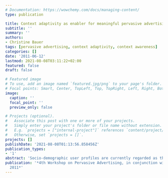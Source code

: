 ```yaml
---
# Documentation: https://wowchemy.com/docs/managing-content/
type: publication

title: Context adaptivity as enabler for meaningful pervasive advertising
subtitle: ''
summary: ''
authors:
- Christine Bauer
tags: [pervasive advertising, context adaptivity, context awareness]
categories: []
date: '2011-06-12'
lastmod: 2021-08-08T03:11:22+02:00
featured: false
draft: false

# Featured image
# To use, add an image named `featured.jpg/png` to your page's folder.
# Focal points: Smart, Center, TopLeft, Top, TopRight, Left, Right, BottomLeft, Bottom, BottomRight.
image:
  caption: ''
  focal_point: ''
  preview_only: false

# Projects (optional).
#   Associate this post with one or more of your projects.
#   Simply enter your project's folder or file name without extension.
#   E.g. `projects = ["internal-project"]` references `content/project/deep-learning/index.md`.
#   Otherwise, set `projects = []`.
projects: []
publishDate: '2021-08-08T01:13:56.858456Z'
publication_types:
- '1'
abstract: 'Socio-demographic user profiles are currently regarded as the most convenient base for successful personalized advertising. However, signs point to the dormant power of context recognition. While technologies that can sense the environment are increasingly advanced, questions such as what to sense and how to adapt to a consumer’s context are largely unanswered. Research in the field is scattered and frequently prototype-driven. What the community lacks is a thorough methodology to provide the basis for any context-adaptive system: conceptualizing context. This position paper describes our current research of conceptualizing context for pervasive advertising. It summarizes findings from literature analysis and proposes a methodology for context conceptualization, which is currently work-in-progress.'
publication: '*4th Workshop on Pervasive Advertising, in conjunction with Pervasive
  2011*'
---
```

